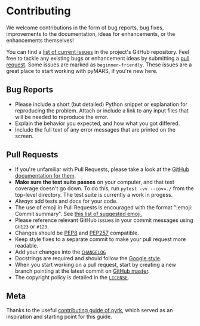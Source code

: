 # Contributing

We welcome contributions in the form of bug reports, bug fixes, improvements to the documentation, ideas for enhancements, or the enhancements themselves!

You can find a [list of current issues](https://github.com/Niemeyer-Research-Group/pyMARS/issues) in the project's GitHub repository. Feel free to tackle any existing bugs or enhancement ideas by submitting a [pull request](https://github.com/Niemeyer-Research-Group/pyMARS/pulls). Some issues are marked as `beginner-friendly`. These issues are a great place to start working with pyMARS, if you're new here.

## Bug Reports

 * Please include a short (but detailed) Python snippet or explanation for reproducing the problem. Attach or include a link to any input files that will be needed to reproduce the error.
 * Explain the behavior you expected, and how what you got differed.
 * Include the full text of any error messages that are printed on the screen.

## Pull Requests

 * If you're unfamiliar with Pull Requests, please take a look at the [GitHub documentation for them](https://help.github.com/articles/proposing-changes-to-a-project-with-pull-requests/).
 * **Make sure the test suite passes** on your computer, and that test coverage doesn't go down. To do this, run `pytest -vv --cov=./` from the top-level directory. The test suite is currently a work in progess.
 * *Always* add tests and docs for your code.
 * The use of emoji in Pull Requests is encouraged with the format ":emoji: Commit summary". See [this list of suggested emoji.](https://github.com/slashsBin/styleguide-git-commit-message#suggested-emojis)
 * Please reference relevant GitHub issues in your commit messages using `GH123` or `#123`.
 * Changes should be [PEP8](https://www.python.org/dev/peps/pep-0008/) and [PEP257](https://www.python.org/dev/peps/pep-0257/) compatible.
 * Keep style fixes to a separate commit to make your pull request more readable.
 * Add your changes into the [`CHANGELOG`](https://github.com/Niemeyer-Research-Group/pyMARS/blob/master/CHANGELOG.md)
 * Docstrings are required and should follow the [Google style](http://sphinxcontrib-napoleon.readthedocs.io/en/latest/example_google.html).
 * When you start working on a pull request, start by creating a new branch pointing at the latest commit on [GitHub master](https://github.com/Niemeyer-Research-Group/pyMARS/tree/master).
 * The copyright policy is detailed in the [`LICENSE`](https://github.com/Niemeyer-Research-Group/pyMARS/blob/master/LICENSE).

## Meta

Thanks to the useful [contributing guide of pyrk](https://github.com/pyrk/pyrk/blob/master/CONTRIBUTING.md), which served as an inspiration and starting point for this guide.
